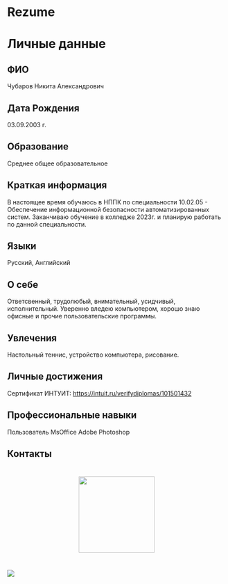 # Rezume
# Личные данные
## ФИО
Чубаров Никита Александрович
## Дата Рождения
03.09.2003 г.
## Образование
Среднее общее образовательное
## Краткая информация
В настоящее время обучаюсь в НППК по специальности 10.02.05 - Обеспечение информационной безопасности автоматизированных систем.
Заканчиваю обучение в колледже 2023г. и планирую работать по данной специальности.
## Языки
Русский, Английский
## О себе
Ответсвенный, трудолюбый, внимательный, усидчивый, исполнительный.
Уверенно вледею компьютером, хорошо знаю офисные и прочие пользовательские программы.
## Увлечения
Настольный теннис, устройство компьютера, рисование.
## Личные достижения
Сертификат ИНТУИТ:
https://intuit.ru/verifydiplomas/101501432
## Профессиональные навыки
Пользователь MsOffice
Adobe Photoshop
## Контакты
<div align="center" style="margin: 40px 0">
   <a href="https://github.com/Nikita32rus1/github-profile-views-counter">
       <img width="175px" src="https://komarev.com/ghpvc/?username=Nikita32rus1&color=DE002D">
   </a>
</div>

<p align='left'>
   <a href="https://vk.com/hikkim0ri">
       <img src="https://img.shields.io/badge/linkedin-%230077B5.svg?&style=for-the-badge&logo=linkedin&logoColor=white"/>
   </ а >



